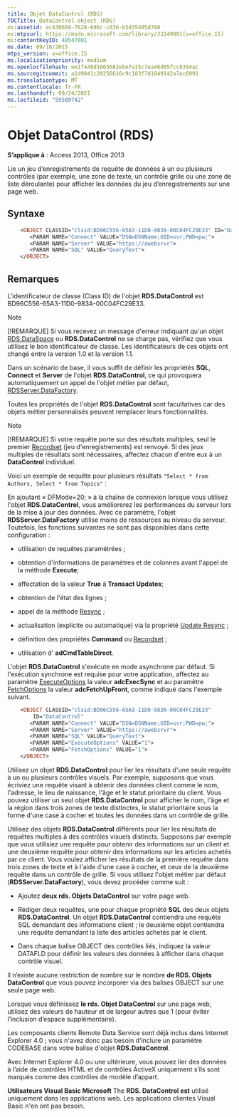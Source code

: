 ```yaml
---
title: Objet DataControl (RDS)
TOCTitle: DataControl object (RDS)
ms:assetid: ac430669-7628-696c-c036-b5d35405d788
ms:mtpsurl: https://msdn.microsoft.com/library/JJ249801(v=office.15)
ms:contentKeyID: 48547001
ms.date: 09/18/2015
mtps_version: v=office.15
ms.localizationpriority: medium
ms.openlocfilehash: ee1f446d1665682ebe7a15c7ea46d05fcc8394ac
ms.sourcegitcommit: a1d9041c20256616c9c183f7d1049142a7ac6991
ms.translationtype: MT
ms.contentlocale: fr-FR
ms.lasthandoff: 09/24/2021
ms.locfileid: "59589742"
---
```

# <a name="datacontrol-object-rds"></a>Objet DataControl (RDS)

**S’applique à** : Access 2013, Office 2013

Lie un jeu [](recordset-object-ado.md) d’enregistrements de requête de données à un ou plusieurs contrôles (par  exemple, une zone de texte, un contrôle grille ou une zone de liste déroulante) pour afficher les données du jeu d’enregistrements sur une page web.

## <a name="syntax"></a>Syntaxe

```vb
    <OBJECT CLASSID="clsid:BD96C556-65A3-11D0-983A-00C04FC29E33" ID="DataControl"
       <PARAM NAME="Connect" VALUE="DSN=DSNName;UID=usr;PWD=pw;">
       <PARAM NAME="Server" VALUE="https://awebsrvr">
       <PARAM NAME="SQL" VALUE="QueryText">
    </OBJECT>
```

## <a name="remarks"></a>Remarques

L'identificateur de classe (Class ID) de l'objet **RDS.DataControl** est BD96C556-65A3-11D0-983A-00C04FC29E33.

> [!NOTE]
> [!REMARQUE] Si vous recevez un message d'erreur indiquant qu'un objet [RDS.DataSpace](dataspace-object-rds.md) ou **RDS.DataControl** ne se charge pas, vérifiez que vous utilisez le bon identificateur de classe. Les identificateurs de ces objets ont changé entre la version 1.0 et la version 1.1.

Dans un scénario de base, il vous suffit de définir les propriétés **SQL**, **Connect** et **Server** de l'objet **RDS.DataControl**, ce qui provoquera automatiquement un appel de l'objet métier par défaut, [RDSServer.DataFactory](datafactory-object-rdsserver.md).

Toutes les propriétés de l'objet **RDS.DataControl** sont facultatives car des objets métier personnalisés peuvent remplacer leurs fonctionnalités.

> [!NOTE]
> [!REMARQUE] Si votre requête porte sur des résultats multiples, seul le premier [Recordset](recordset-object-ado.md) (jeu d'enregistrements) est renvoyé. Si des jeux multiples de résultats sont nécessaires, affectez chacun d'entre eux à un **DataControl** individuel. 
> 
> Voici un exemple de requête pour plusieurs résultats `"Select * from Authors, Select * from Topics"` :

En ajoutant « DFMode=20; » à la chaîne de connexion lorsque vous utilisez l'objet **RDS.DataControl**, vous améliorerez les performances du serveur lors de la mise à jour des données. Avec ce paramètre, l'objet **RDSServer.DataFactory** utilise moins de ressources au niveau du serveur. Toutefois, les fonctions suivantes ne sont pas disponibles dans cette configuration :

  - utilisation de requêtes paramétrées ;

  - obtention d'informations de paramètres et de colonnes avant l'appel de la méthode **Execute**;

  - affectation de la valeur **True** à **Transact Updates**;

  - obtention de l'état des lignes ;

  - appel de la méthode [Resync](resync-method-ado.md) ;

  - actualisation (explicite ou automatique) via la propriété [Update Resync](update-resync-property-dynamic-ado.md) ;

  - définition des propriétés **Command** ou [Recordset](recordset-sourcerecordset-properties-rds.md) ;

  - utilisation d' **adCmdTableDirect**.

L'objet **RDS.DataControl** s'exécute en mode asynchrone par défaut. Si l'exécution synchrone est requise pour votre application, affectez au paramètre [ExecuteOptions](executeoptions-property-rds.md) la valeur **adcExecSync** et au paramètre [FetchOptions](fetchoptions-property-rds.md) la valeur **adcFetchUpFront**, comme indiqué dans l'exemple suivant.

```vb
    <OBJECT CLASSID="clsid:BD96C556-65A3-11D0-983A-00C04FC29E33" 
        ID="DataControl"
       <PARAM NAME="Connect" VALUE="DSN=DSNName;UID=usr;PWD=pw;">
       <PARAM NAME="Server" VALUE="https://awebsrvr">
       <PARAM NAME="SQL" VALUE="QueryText">
       <PARAM NAME="ExecuteOptions" VALUE="1">
       <PARAM NAME="FetchOptions" VALUE="1">
    </OBJECT>
```

Utilisez un objet **RDS.DataControl** pour lier les résultats d'une seule requête à un ou plusieurs contrôles visuels. Par exemple, supposons que vous écriviez une requête visant à obtenir des données client comme le nom, l'adresse, le lieu de naissance, l'âge et le statut prioritaire du client. Vous pouvez utiliser un seul objet **RDS.DataControl** pour afficher le nom, l'âge et la région dans trois zones de texte distinctes, le statut prioritaire sous la forme d'une case à cocher et toutes les données dans un contrôle de grille.

Utilisez des objets **RDS.DataControl** différents pour lier les résultats de requêtes multiples à des contrôles visuels distincts. Supposons par exemple que vous utilisiez une requête pour obtenir des informations sur un client et une deuxième requête pour obtenir des informations sur les articles achetés par ce client. Vous voulez afficher les résultats de la première requête dans trois zones de texte et à l'aide d'une case à cocher, et ceux de la deuxième requête dans un contrôle de grille. Si vous utilisez l'objet métier par défaut (**RDSServer.DataFactory**), vous devez procéder comme suit :

  - Ajoutez **deux rds. Objets DataControl** sur votre page web.

  - Rédiger deux requêtes, une pour chaque propriété **SQL** des deux objets **RDS.DataControl**. Un objet **RDS.DataControl** contiendra une requête SQL demandant des informations client ; le deuxième objet contiendra une requête demandant la liste des articles achetés par le client.

  - Dans chaque balise OBJECT des contrôles liés, indiquez la valeur DATAFLD pour définir les valeurs des données à afficher dans chaque contrôle visuel.

Il n’existe aucune restriction de nombre sur le nombre **de RDS. Objets DataControl** que vous pouvez incorporer via des balises OBJECT sur une seule page web.

Lorsque vous définissez **le rds. Objet DataControl** sur une page web,  utilisez des valeurs de hauteur et de largeur autres que 1 (pour éviter l’inclusion d’espace supplémentaire). 

Les composants clients Remote Data Service sont déjà inclus dans Internet Explorer 4.0 ; vous n'avez donc pas besoin d'inclure un paramètre CODEBASE dans votre balise d'objet **RDS.DataControl**.

Avec Internet Explorer 4.0 ou une ultérieure, vous pouvez lier des données à l’aide de contrôles HTML et de contrôles ActiveX uniquement s’ils sont marqués comme des contrôles de modèle d’appart.

**Utilisateurs Visual Basic Microsoft** The **RDS. DataControl est** utilisé uniquement dans les applications web. Les applications clientes Visual Basic n'en ont pas besoin.

